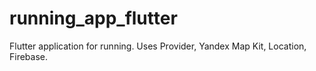 # running_app_flutter

Flutter application for running. Uses Provider, Yandex Map Kit, Location, Firebase.

